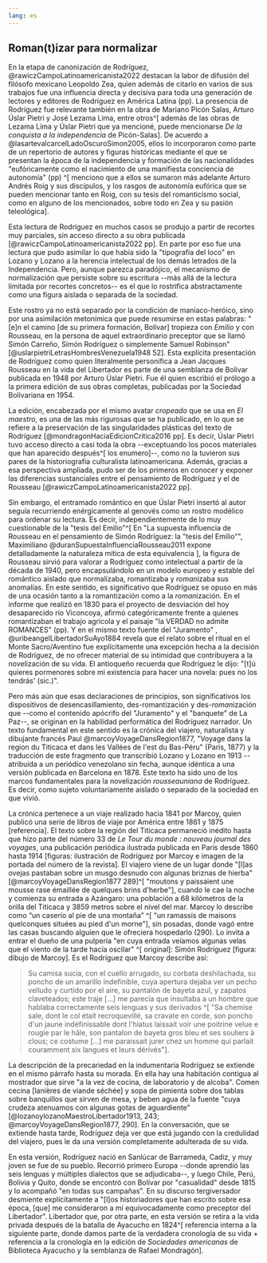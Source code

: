 ```yaml
---
lang: es
---
```


## Roman(t)izar para normalizar

En la etapa de canonización de Rodríguez, @rawiczCampoLatinoamericanista2022 destacan la labor de difusión del filósofo mexicano Leopoldo Zea, quien además de citarlo en varios de sus trabajos fue una influencia directa y decisiva para toda una generación de lectores y editores de Rodríguez en América Latina (pp). La presencia de Rodríguez fue relevante también en la obra de Mariano Picón Salas, Arturo Úslar Pietri y José Lezama Lima, entre otros^[ además de las obras de Lezama Lima y Úslar Pietri que ya mencioné, puede mencionarse *De la conquista a la independencia* de Picón-Salas]. De acuerdo a @lasartevalcarcelLadoOscuroSimon2005, ellos lo incorporaron como parte de un repertorio de autores y figuras históricas mediante el que se presentan la época de la independencia y formación de las nacionalidades "eufóricamente como el nacimiento de una manifiesta conciencia de autonomía" (pp) ^[ menciono que a ellos se sumaron más adelante Arturo Andrés Roig y sus discípulos, y los rasgos de autonomía eufórica que se pueden mencionar tanto en Roig, con su tesis del romanticismo social, como en alguno de los mencionados, sobre todo en Zea y su pasión teleológica]. 

Esta lectura de Rodríguez en muchos casos se produjo a partir de recortes muy parciales, sin acceso directo a su obra publicada [@rawiczCampoLatinoamericanista2022 pp]. En parte por eso fue una lectura que pudo asimilar lo que había sido la "tipografía del loco" en Lozano y Lozano a la herencia intelectual de los demás letrados de la Independencia. Pero, aunque parezca paradójico, el mecanismo de normalización que persiste sobre su escritura --más allá de la lectura limitada por recortes concretos-- es el que lo rostrifica abstractamente como una figura aislada o separada de la sociedad. 

Este rostro ya no está separado por la condición de maníaco-heróico, sino por una asimilación metonímica que puede resumirse en estas palabras: "[e]n el camino [de su primera formación, Bolívar] tropieza con *Emilio* y con Rousseau, en la persona de aquel extraordinario preceptor que se llamó Simón Carreño, Simón Rodríguez o simplemente Samuel Robinson" [@uslarpietriLetrasHombresVenezuela1948 52].  Esta explícita presentación de Rodríguez como quien literalmente personifica a Jean Jacques Rousseau en la vida del Libertador es parte de una semblanza de Bolívar publicada en 1948 por Arturo Úslar Pietri. Fue él quien escribió el prólogo a la primera edición de sus obras completas, publicadas por la Sociedad Bolivariana en 1954. 

La edición, encabezada por el mismo avatar *cropeado* que se usa en *El maestro*, es una de las más rigurosas que se ha publicado, en lo que se refiere a la preservación de las singularidades plásticas del texto de Rodríguez [@mondragonHaciaEdicionCritica2016 pp]. Es decir, Úslar Pietri tuvo acceso directo a casi toda la obra --exceptuando los pocos materiales que han aparecido después^[ los enumero]--, como no la tuvieron sus pares de la historiografía culturalista latinoamericana. Además, gracias a esa perspectiva ampliada, pudo ser de los primeros en conocer y exponer las diferencias sustanciales entre el pensamiento de Rodríguez y el de Rousseau [@rawiczCampoLatinoamericanista2022 pp]. 

Sin embargo, el entramado romántico en que Úslar Pietri insertó al autor seguía recurriendo enérgicamente al genovés como un rostro modélico para ordenar su lectura. Es decir, independientemente de lo muy cuestionable de la "tesis del Emilio"^[ En "La supuesta influencia de Rousseau en el pensamiento de Simón Rodríguez: la "tesis del Emilio"", Maximiliano @duranSupuestaInfluenciaRousseau2011 expone detalladamente la naturaleza mítica de esta equivalencia ], la figura de Rousseau sirvió para valorar a Rodríguez como intelectual a partir de la década de 1940, pero encapsulándolo en un modelo europeo y estable del romántico aislado  que normalizaba, romantizaba y *roman*izaba sus anomalías. En este sentido, es significativo que Rodríguez se opuso en más de una ocasión tanto a la romantización como a la *roman*ización. En el informe que realizó en 1830 para el proyecto de desviación del hoy desaparecido río Viconcoya, afirmó categóricamente frente a quienes romantizaban el trabajo agrícola y el paisaje "la VERDAD no admite ROMANCES" (pp). Y en el mismo texto fuente del "Juramento" , @uribeangelLibertadorSuAyo1884 revela que el relato sobre el ritual en el Monte Sacro/Aventino fue explícitamente una excepción hecha a la decisión de Rodríguez, de no ofrecer material de su intimidad que contribuyera a la novelización de su vida. El antioqueño recuerda que Rodríguez le dijo: "[t]ú quieres pormenores sobre mi existencia para hacer una novela: pues no los tendrás' (sic.)". 

Pero más aún que esas declaraciones de principios, son significativos los dispositivos de desencasillamiento, des-romantización y des-*roman*ización que --como el contenido apócrifo del "Juramento" y el "banquete" de La Paz--, se originan en la habilidad performática del Rodríguez narrador. Un texto fundamental en este sentido es la crónica del viajero, naturalista y dibujante francés Paul @marcoyVoyageDansRegion1877, "Voyage dans la region du Titicaca et dans les Vallées de l'est du Bas-Péru" (Paris, 1877) y la traducción de este fragmento que transcribió Lozano y Lozano en 1913 --atribuída a un periódico venezolano sin fecha, aunque idéntica a una versión publicada en Barcelona en 1878. Este texto ha sido uno de los marcos fundamentales para la novelización *rousseauniana* de Rodríguez. Es decir, como sujeto voluntariamente aislado o separado de la sociedad en que vivió. 

La crónica pertenece a un viaje realizado hacia 1841 por Marcoy, quien publicó una serie de libros de viaje por América entre 1861 y 1875 [referencia].  El texto sobre la región del Titicaca permaneció inédito hasta que hizo parte del número 33 de *Le Tour du monde : nouveau journal des voyages*, una publicación periódica ilustrada publicada en París desde 1860 hasta 1914 [figuras: ilustración de Rodríguez por Marcoy e imagen de la portada del número de la revista]. El viajero viene de un lugar donde "[l]as ovejas pastaban sobre un musgo desnudo con algunas briznas de hierba" [@marcoyVoyageDansRegion1877 289]^[ "moutons y paissaient une mousse rase émaillée de quelques brins d'herbe"], cuando le cae la noche y comienza su entrada a Azángaro: una población a 68 kilómetros de la orilla del Titicaca y  3859 metros sobre el nivel del mar. Marcoy lo describe como “un caserío al pie de una montaña” ^[ "un ramassis de maisons quelconques situées au pied d'un morne"], sin posadas, donde vagó entre las casas buscando alguien que le ofreciera hospedarlo (290). Lo invita a entrar el dueño de una pulpería "en cuya entrada veíamos algunas velas que el viento de la tarde hacía oscilar" ^[ original]: Simón Rodríguez [figura: dibujo de Marcoy]. Es el Rodríguez que Marcoy describe así:

 >Su camisa sucia, con el cuello arrugado, su corbata deshilachada, su poncho de un amarillo indefinible, cuya apertura dejaba ver un pecho velludo y curtido por el aire, su pantalón de bayeta azul, y zapatos claveteados; este traje [...] me parecía que insultaba a un hombre que hablaba correctamente seis lenguas y sus derivados ^[ "Sa chemise sale, dont le col était recroquevillé, sa cravate en corde, son poncho d'un jaune indéfinissable dont l'hiatus laissait voir une poitrine velue e rougie par le hâle, son pantalon de bayeta gros bleu et ses souliers à clous; ce costume [...] me paraissait jurer chez un homme qui parlait couramment six langues et leurs dérivés"].
 
La descripción de la precariedad en la indumentaria Rodríguez se extiende en el mismo párrafo hasta su morada. En ella hay una habitación contigua al mostrador que sirve "a la vez de cocina, de laboratorio y de alcoba". Comen cecina [lanières de viande séchée] y sopa de pimienta sobre dos tablas sobre banquillos que sirven de mesa, y beben agua de la fuente  "cuya crudeza atenuamos con algunas gotas de aguardiente" [@lozanoylozanoMaestroLibertador1913, 243; @marcoyVoyageDansRegion1877, 290]. En la conversación, que se extiende hasta tarde, Rodríguez deja ver que está jugando con la credulidad del viajero, pues le da una versión completamente adulterada de su vida. 

En esta versión, Rodríguez nació en Sanlúcar de Barrameda, Cadiz, y muy joven se fue de su pueblo. Recorrió primero Europa --donde aprendió las seis lenguas y múltiples dialectos que se adjudicaba--, y luego Chile, Perú, Bolivia y Quito, donde se encontró con Bolívar por "casualidad" desde 1815 y lo acompañó "en todas sus campañas".  En su discurso tergiversador desmiente explícitamente a "[l]os historiadores que han escrito sobre esa época, [que] me consideraron a mí equivocadamente como preceptor del Libertador". Libertador que, por otra parte, en esta versión  se retira a la vida privada después de la batalla de Ayacucho en 1824^[ referencia interna a la siguiente parte, donde damos parte de la verdadera cronología de su vida + referencia a la cronología en la edición de *Sociedades americanas* de Biblioteca Ayacucho y la semblanza de Rafael Mondragón]. 